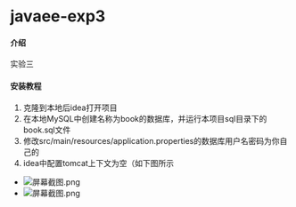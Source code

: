 # javaee-exp3

#### 介绍
实验三

#### 安装教程

1. 克隆到本地后idea打开项目
2. 在本地MySQL中创建名称为book的数据库，并运行本项目sql目录下的book.sql文件
3. 修改src/main/resources/application.properties的数据库用户名密码为你自己的
4. idea中配置tomcat上下文为空（如下图所示


- ![](https://images.gitee.com/uploads/images/2022/0415/014239_0b69850c_9218833.png "屏幕截图.png")
- ![](https://images.gitee.com/uploads/images/2022/0415/014427_3dcef6d2_9218833.png "屏幕截图.png")